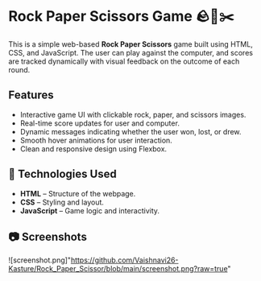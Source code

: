 
# Rock Paper Scissors Game 🪨📄✂️

This is a simple web-based **Rock Paper Scissors** game built using HTML, CSS, and JavaScript. The user can play against the computer, and scores are tracked dynamically with visual feedback on the outcome of each round.


##  Features

- Interactive game UI with clickable rock, paper, and scissors images.
- Real-time score updates for user and computer.
- Dynamic messages indicating whether the user won, lost, or drew.
- Smooth hover animations for user interaction.
- Clean and responsive design using Flexbox.



## 🔧 Technologies Used

- **HTML** – Structure of the webpage.
- **CSS** – Styling and layout.
- **JavaScript** – Game logic and interactivity.

## 📷 Screenshots

<a href="https://github.com/Vaishnavi26-Kasture/Rock_Paper_Scissor/blob/main/screenshot.png?raw=true">  </a>

![screenshot.png]"https://github.com/Vaishnavi26-Kasture/Rock_Paper_Scissor/blob/main/screenshot.png?raw=true"












